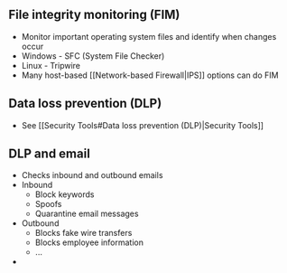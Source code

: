 ## File integrity monitoring (FIM)
- Monitor important operating system files and identify when changes occur
- Windows - SFC (System File Checker)
- Linux - Tripwire
- Many host-based [[Network-based Firewall|IPS]] options can do FIM
## Data loss prevention (DLP)
- See [[Security Tools#Data loss prevention (DLP)|Security Tools]]
## DLP and email
- Checks inbound and outbound emails
- Inbound
	- Block keywords
	- Spoofs
	- Quarantine email messages
- Outbound
	- Blocks fake wire transfers
	- Blocks employee information
	- ...
- 